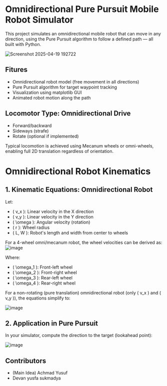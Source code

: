 # Omnidirectional Pure Pursuit Mobile Robot Simulator

This project simulates an omnidirectional mobile robot that can move in any direction, using the Pure Pursuit algorithm to follow a defined path — all built with Python.

![Screenshot 2025-04-19 192722](https://github.com/user-attachments/assets/8e6d1791-8b49-4fb8-8cfc-c9691a5eed8b)


## Fitures
- Omnidirectional robot model (free movement in all directions)
- Pure Pursuit algorithm for target waypoint tracking
- Visualization using matplotlib GUI
- Animated robot motion along the path

## Locomotor Type: Omnidirectional Drive
- Forward/backward
- Sideways (strafe)
- Rotate (optional if implemented)
  
Typical locomotion is achieved using Mecanum wheels or omni-wheels, enabling full 2D translation regardless of orientation.

# Omnidirectional Robot Kinematics

## 1. Kinematic Equations: Omnidirectional Robot

Let:
- \( v_x \): Linear velocity in the X direction
- \( v_y \): Linear velocity in the Y direction
- \( \omega \): Angular velocity (rotation)
- \( r \): Wheel radius
- \( L, W \): Robot's length and width from center to wheels

For a 4-wheel omni/mecanum robot, the wheel velocities can be derived as:
![image](https://github.com/user-attachments/assets/f6ad9c1e-5e89-4e47-b47b-4bc583ca99fa)

Where:
- \( \omega_1 \): Front-left wheel
- \( \omega_2 \): Front-right wheel
- \( \omega_3 \): Rear-left wheel
- \( \omega_4 \): Rear-right wheel

For a non-rotating (pure translation) omnidirectional robot (only \( v_x \) and \( v_y \)), the equations simplify to:

![image](https://github.com/user-attachments/assets/81e2c8bb-43ae-4f6b-96a6-9c49e94e69a9)


## 2. Application in Pure Pursuit

In your simulator, compute the direction to the target (lookahead point):

![image](https://github.com/user-attachments/assets/e00d0d33-9d6c-4fe8-9d31-61cfa1e8c76b)



## Contributors
- (Main Idea) Achmad Yusuf
- Devan yusfa sukmadya
